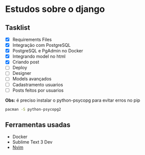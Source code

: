 # Estudos sobre o django

## Tasklist

  - [x] Requirements Files
  - [x] Integração com PostgreSQL
  - [x] PostgreSQL e PgAdmin no Docker
  - [x] Integrando model no html
  - [x] Criando post
  - [ ] Deploy
  - [ ] Designer
  - [ ] Models avançados
  - [ ] Cadastramento usuarios
  - [ ] Posts feitos por usuarios
  
  __Obs:__ 
    é preciso instalar o python-psycopg para evitar erros no pip
  ```bash
pacman -S python-psycopg2
```

## Ferramentas usadas
  
  - Docker
  - Sublime Text 3 Dev
  - [Nvim](https://github.com/caiolul/nvim.git)
